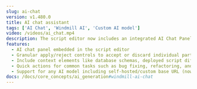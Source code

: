 ```yaml
---
slug: ai-chat
version: v1.480.0
title: AI chat assistant
tags: ['AI Chat', 'Windmill AI', 'Custom AI model']
video: /videos/ai_chat.mp4
description: The script editor now includes an integrated AI Chat Panel designed to assist with coding tasks. The assistant can generate code, fix issues, suggest improvements, add documentation, and more — all in a conversational interface.
features:
  - AI chat panel embedded in the script editor
  - Granular apply/reject controls to accept or discard individual parts of AI-generated code
  - Include context elements like database schemas, deployed script diffs, and runtime errors
  - Quick actions for common tasks such as bug fixing, refactoring, and documentation
  - Support for any AI model including self-hosted/custom base URL (now part of the community edition!)
docs: /docs/core_concepts/ai_generation#windmill-ai-chat
---
```


